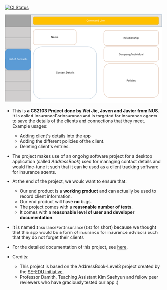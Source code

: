 [![CI Status](https://github.com/se-edu/addressbook-level3/workflows/Java%20CI/badge.svg)](https://github.com/AY2021S1-CS2103-T16-2/tp/actions)

![Ui](docs/images/UIdraft1.png)

* This is **a CS2103 Project done by Wei Jie, Joven and Javier from NUS**. It is called InsuranceForinsurance and is targeted for insurance agents
 to save the details of the clients and connections that they meet.<br>
  Example usages:
  * Adding client's details into the app
  * Adding the different policies of the client.
  * Deleting client's entries. 
* The project makes use of an ongoing software project for a desktop application (called _AddressBook_) used for managing contact details and would fine-tune it
such that it can be used as a client tracking software for insurance agents.
* At the end of the project, we would want to ensure that: 
  * Our end product is a **working product** and can actually be used to record client information. 
  * Our end product will have **no** bugs. 
  * The project comes with a **reasonable number of tests**.
  * It comes with a **reasonable level of user and developer documentation**.
* It is named `InsuranceForInsurance` (`I4I` for short) because we thought that this app would be a form of insurance for insurance advisors such that they do not forget their clients.
* For the detailed documentation of this project, see [here](https://ay2021s1-cs2103-t16-2.github.io/tp/).

* Credits:
    * This project is based on the AddressBook-Level3 project created by the [SE-EDU initiative](https://se-education.org).
    * Professor Damith, Teaching Assistant Kim Saehyun and fellow peer reviewers who have graciously tested our app :)
